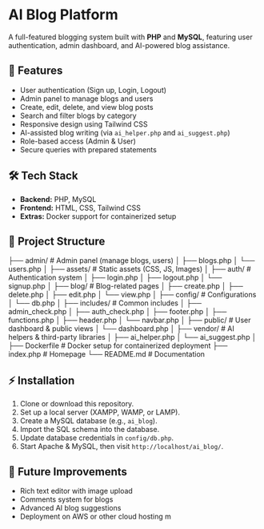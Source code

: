 # AI Blog Platform

A full-featured blogging system built with **PHP** and **MySQL**, featuring user authentication, admin dashboard, and AI-powered blog assistance.

## 🚀 Features
- User authentication (Sign up, Login, Logout)  
- Admin panel to manage blogs and users  
- Create, edit, delete, and view blog posts  
- Search and filter blogs by category  
- Responsive design using Tailwind CSS  
- AI-assisted blog writing (via `ai_helper.php` and `ai_suggest.php`)  
- Role-based access (Admin & User)  
- Secure queries with prepared statements  

## 🛠 Tech Stack
- **Backend:** PHP, MySQL  
- **Frontend:** HTML, CSS, Tailwind CSS  
- **Extras:** Docker support for containerized setup  

## 📂 Project Structure
├── admin/ # Admin panel (manage blogs, users)
│ ├── blogs.php
│ └── users.php
│
├── assets/ # Static assets (CSS, JS, Images)
│
├── auth/ # Authentication system
│ ├── login.php
│ ├── logout.php
│ └── signup.php
│
├── blog/ # Blog-related pages
│ ├── create.php
│ ├── delete.php
│ ├── edit.php
│ └── view.php
│
├── config/ # Configurations
│ └── db.php
│
├── includes/ # Common includes
│ ├── admin_check.php
│ ├── auth_check.php
│ ├── footer.php
│ ├── functions.php
│ ├── header.php
│ └── navbar.php
│
├── public/ # User dashboard & public views
│ └── dashboard.php
│
├── vendor/ # AI helpers & third-party libraries
│ ├── ai_helper.php
│ └── ai_suggest.php
│
├── Dockerfile # Docker setup for containerized deployment
├── index.php # Homepage
└── README.md # Documentation

## ⚡ Installation
1. Clone or download this repository.  
2. Set up a local server (XAMPP, WAMP, or LAMP).  
3. Create a MySQL database (e.g., `ai_blog`).  
4. Import the SQL schema into the database.  
5. Update database credentials in `config/db.php`.  
6. Start Apache & MySQL, then visit `http://localhost/ai_blog/`.  

## 🔮 Future Improvements
- Rich text editor with image upload  
- Comments system for blogs  
- Advanced AI blog suggestions  
- Deployment on AWS or other cloud hosting  m
